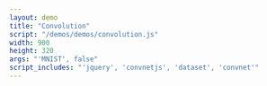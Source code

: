 ```yaml
---
layout: demo
title: "Convolution"
script: "/demos/demos/convolution.js"
width: 900
height: 320
args: "'MNIST', false"
script_includes: "'jquery', 'convnetjs', 'dataset', 'convnet'"
---
```




